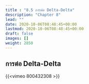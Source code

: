 ```yaml
---
title : "8.5 การต่อ Delta-Delta"
description: "Chapter 8"
lead: ""
date: 2020-10-06T08:48:45+00:00
lastmod: 2020-10-06T08:48:45+00:00
draft: false
images: []
weight: 2850
---
```


## การต่อ Delta-Delta

{{<vimeo 800432308 >}}
